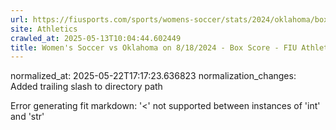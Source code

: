 ```yaml
---
url: https://fiusports.com/sports/womens-soccer/stats/2024/oklahoma/boxscore/12497/
site: Athletics
crawled_at: 2025-05-13T10:04:44.602449
title: Women's Soccer vs Oklahoma on 8/18/2024 - Box Score - FIU Athletics
---
```

normalized_at: 2025-05-22T17:17:23.636823
normalization_changes: Added trailing slash to directory path

Error generating fit markdown: '<' not supported between instances of 'int' and 'str'